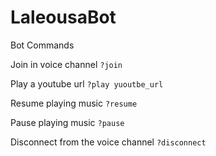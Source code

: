 # LaleousaBot

Bot Commands

Join in voice channel
```?join``` 

Play a youtube url 
```?play yuoutbe_url``` 

Resume playing music
```?resume``` 

Pause playing music
```?pause```

Disconnect from the voice channel
```?disconnect```
